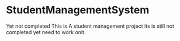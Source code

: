 # StudentManagementSystem
Yet  not completed
This is A student management project its is still not completed yet need to work onit.
